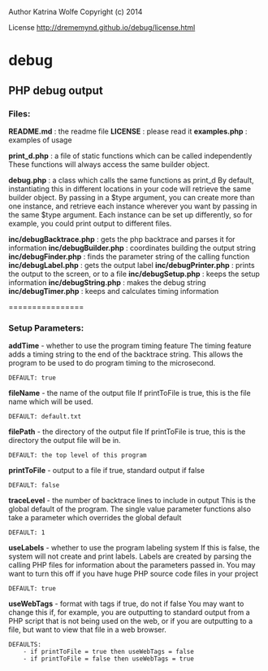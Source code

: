Author Katrina Wolfe
Copyright (c) 2014

License http://drememynd.github.io/debug/license.html

debug
=====

## PHP debug output

### Files:

**README.md** : the readme file
**LICENSE** : please read it
**examples.php** : examples of usage

**print_d.php** : a file of static functions which can be called independently
    These functions will always access the same builder object.

**debug.php** : a class which calls the same functions as print_d
    By default, instantiating this in different locations in your code will
    retrieve the same builder object. By passing in a $type argument, you can
    create more than one instance, and retrieve each instance wherever you want
    by passing in the same $type argument.  Each instance can be set up
    differently, so for example, you could print output to different files.

**inc/debugBacktrace.php** : gets the php backtrace and parses it for information
**inc/debugBuilder.php** : coordinates building the output string
**inc/debugFinder.php** : finds the parameter string of the calling function
**inc/debugLabel.php** : gets the output label
**inc/debugPrinter.php** : prints the output to the screen, or to a file
**inc/debugSetup.php** : keeps the setup information
**inc/debugString.php** : makes the debug string
**inc/debugTimer.php** : keeps and calculates timing information

================

### Setup Parameters:

**addTime** - whether to use the program timing feature
    The timing feature adds a timing string to the end of the backtrace string.
    This allows the program to be used to do program timing to the microsecond.

    DEFAULT: true

**fileName** - the name of the output file
    If printToFile is true, this is the file name which will be used.

    DEFAULT: default.txt

**filePath** - the directory of the output file
    If printToFile is true, this is the directory the output file will be in.

    DEFAULT: the top level of this program

**printToFile** - output to a file if true, standard output if false

    DEFAULT: false

**traceLevel** - the number of backtrace lines to include in output
    This is the global default of the program.  The single value parameter
    functions also take a parameter which overrides the global default

    DEFAULT: 1

**useLabels** - whether to use the program labeling system
    If this is false, the system will not create and print labels.  Labels are
    created by parsing the calling PHP files for information about the parameters
    passed in.  You may want to turn this off if you have huge PHP source
    code files in your project

    DEFAULT: true

**useWebTags** - format with tags if true, do not if false
    You may want to change this if, for example, you are outputting to standard
    output from a PHP script that is not being used on the web, or if you are
    outputting to a file, but want to view that file in a web browser.

    DEFAULTS:
        - if printToFile = true then useWebTags = false
        - if printToFile = false then useWebTags = true
